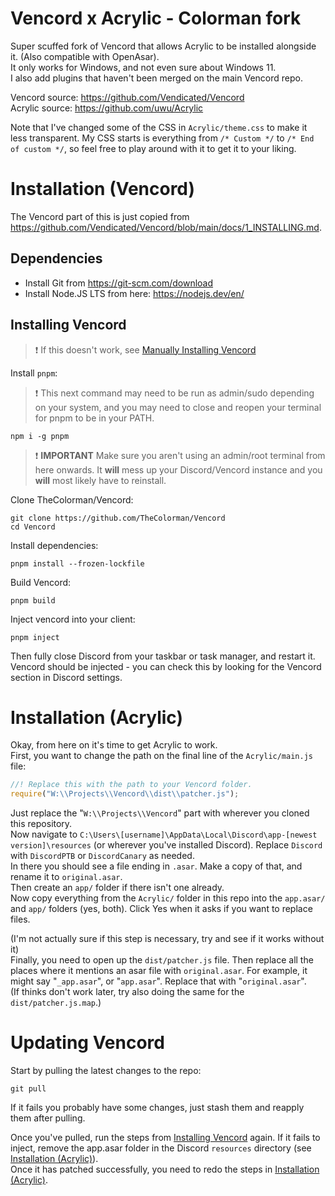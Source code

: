 # Vencord x Acrylic - Colorman fork

Super scuffed fork of Vencord that allows Acrylic to be installed alongside it. (Also compatible with OpenAsar).  
It only works for Windows, and not even sure about Windows 11.  
I also add plugins that haven't been merged on the main Vencord repo.

Vencord source: https://github.com/Vendicated/Vencord  
Acrylic source: https://github.com/uwu/Acrylic

Note that I've changed some of the CSS in `Acrylic/theme.css` to make it less transparent. My CSS starts is everything from `/* Custom */` to `/* End of custom */`, so feel free to play around with it to get it to your liking.

# Installation (Vencord)

The Vencord part of this is just copied from https://github.com/Vendicated/Vencord/blob/main/docs/1_INSTALLING.md.

## Dependencies

-   Install Git from https://git-scm.com/download
-   Install Node.JS LTS from here: https://nodejs.dev/en/

## Installing Vencord

> ❗ If this doesn't work, see [Manually Installing Vencord](#manually-installing-vencord)

Install `pnpm`:

> ❗ This next command may need to be run as admin/sudo depending on your system, and you may need to close and reopen your terminal for pnpm to be in your PATH.

```shell
npm i -g pnpm
```

> ❗ **IMPORTANT** Make sure you aren't using an admin/root terminal from here onwards. It **will** mess up your Discord/Vencord instance and you **will** most likely have to reinstall.

Clone TheColorman/Vencord:

```shell
git clone https://github.com/TheColorman/Vencord
cd Vencord
```

Install dependencies:

```shell
pnpm install --frozen-lockfile
```

Build Vencord:

```shell
pnpm build
```

Inject vencord into your client:

```shell
pnpm inject
```

Then fully close Discord from your taskbar or task manager, and restart it. Vencord should be injected - you can check this by looking for the Vencord section in Discord settings.

# Installation (Acrylic)

Okay, from here on it's time to get Acrylic to work.  
First, you want to change the path on the final line of the `Acrylic/main.js` file:

```js
//! Replace this with the path to your Vencord folder.
require("W:\\Projects\\Vencord\\dist\\patcher.js");
```

Just replace the "`W:\\Projects\\Vencord`" part with wherever you cloned this repository.  
Now navigate to `C:\Users\[username]\AppData\Local\Discord\app-[newest version]\resources` (or wherever you've installed Discord). Replace `Discord` with `DiscordPTB` or `DiscordCanary` as needed.  
In there you should see a file ending in `.asar`. Make a copy of that, and rename it to `original.asar`.  
Then create an `app/` folder if there isn't one already.  
Now copy everything from the `Acrylic/` folder in this repo into the `app.asar/` and `app/` folders (yes, both). Click Yes when it asks if you want to replace files.

(I'm not actually sure if this step is necessary, try and see if it works without it)  
Finally, you need to open up the `dist/patcher.js` file. Then replace all the places where it mentions an asar file with `original.asar`. For example, it might say "`_app.asar`", or "`app.asar`". Replace that with "`original.asar`".  
(If thinks don't work later, try also doing the same for the `dist/patcher.js.map`.)

# Updating Vencord

Start by pulling the latest changes to the repo:

```shell
git pull
```

If it fails you probably have some changes, just stash them and reapply them after pulling.

Once you've pulled, run the steps from [Installing Vencord](#installing-vencord) again. If it fails to inject, remove the app.asar folder in the Discord `resources` directory (see [Installation (Acrylic)](#installation-acrylic)).  
Once it has patched successfully, you need to redo the steps in [Installation (Acrylic)](#installation-acrylic).

